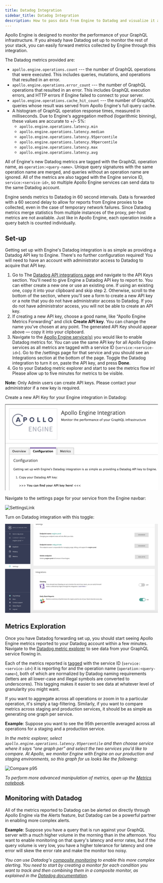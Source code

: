 ```yaml
---
title: Datadog Integration
sidebar_title: Datadog Integration
description: How to pass data from Engine to Datadog and visualize it along with your other metrics.
---
```


Apollo Engine is designed to monitor the performance of your GraphQL infrastructure. If you already have Datadog set up to monitor the rest of your stack, you can easily forward metrics collected by Engine through this integration.

The Datadog metrics provided are:

* `apollo.engine.operations.count` --- the number of GraphQL operations that were executed. This includes queries, mutations, and operations that resulted in an error.
* `apollo.engine.operations.error_count` --- the number of GraphQL operations that resulted in an error. This includes GraphQL execution errors, and HTTP errors if Engine failed to connect to your server.
* `apollo.engine.operations.cache_hit_count` --- the number of GraphQL queries whose result was served from Apollo Engine's full query cache.
* A histogram of GraphQL operation response times, measured in milliseconds. Due to Engine's aggregation method (logarithmic binning), these values are accurate to +/- 5%:
  * `apollo.engine.operations.latency.min`
  * `apollo.engine.operations.latency.median`
  * `apollo.engine.operations.latency.95percentile`
  * `apollo.engine.operations.latency.99percentile`
  * `apollo.engine.operations.latency.max`
  * `apollo.engine.operations.latency.avg`

All of Engine's new Datadog metrics are tagged with the GraphQL operation name, as `operation:<query-name>`. Unique query signatures with the same operation name are merged, and queries without an operation name are ignored.
All of the metrics are also tagged with the Engine service ID, `service:<service-id>`, so multiple Apollo Engine services can send data to the same Datadog account.

Engine sends metrics to Datadog in 60 second intervals. Data is forwarded with a 60 second delay to allow for reports from Engine proxies to be collected, even in the case of temporary network failures.
Since Datadog metrics merge statistics from multiple instances of the proxy, per-host metrics are not available. Just like in Apollo Engine, each operation inside a query batch is counted individually.

## Set-up

Getting set up with Engine's Datadog integration is as simple as providing a Datadog API key to Engine. There's no further configuration required! You will need to have an account with administrator access to Datadog to acquire that API key.

1. Go to The [Datadog API integrations page](https://app.datadoghq.com/account/settings#api) and navigate to the API Keys section. You'll need to give Engine a Datadog API key to report to. You can either create a new one or use an existing one. If using an existing one, copy it into your clipboard and skip step 2. Otherwise, scroll to the bottom of the section, where you'll see a form to create a new API key or a note that you do not have administrator access to Datadog. If you do not have administrator access, you will not be able to create an API key.
2. If creating a new API key, choose a good name, like “Apollo Engine Metrics Forwarding” and click **Create API key**. You can change the name you've chosen at any point. The generated API Key should appear above — copy it into your clipboard.
3. Navigate to the [Apollo Engine service(s)](https://engine.apollographql.com/) you would like to enable Datadog metrics for. You can use the same API key for all Apollo Engine services as all metrics are tagged with a service ID (`service:<service-id>`). Go to the /settings page for that service and you should see an Integrations section at the bottom of the page. Toggle the Datadog integration to turn it on, paste the API key, and press **Done**.
4. Go to your Datadog metric explorer and start to see the metrics flow in! Please allow up to five minutes for metrics to be visible.

**Note:** Only Admin users can create API keys. Please contact your administrator if a new key is required.

Create a new API Key for your Engine integration in Datadog:

![ApiKey](./img/datadog/api-key.png)

Navigate to the settings page for your service from the Engine navbar:

![SettingsLink](./img/datadog/settings-link.png)

Turn on Datadog integration with this toggle:

![Settings](./img/datadog/settings-toggle.png)

## Metrics Exploration

Once you have Datadog forwarding set up, you should start seeing Apollo Engine metrics reported to your Datadog account within a few minutes. Navigate to the [Datadog metric explorer](http://app.datadoghq.com/metric/explorer?exp_metric=apollo.engine.operations.count&exp_group=service&exp_agg=avg&exp_row_type=metric) to see data from your GraphQL service flowing in.

Each of the metrics reported is [tagged](https://www.datadoghq.com/blog/the-power-of-tagged-metrics/) with the service ID (`service:<service-id>`) it is reporting for and the operation name (`operation:<query-name>`), both of which are normalized by Datadog naming requirements (letters are all lower-case and illegal symbols are converted to underscores). This tagging makes it easier to see data at whatever level of granularity you might want.

If you want to aggregate across all operations or zoom in to a particular operation, it's simply a tag-filtering. Similarly, if you want to compare metrics across staging and production services, it should be as simple as generating one graph per service.

**Example**: Suppose you want to see the 95th percentile averaged across all operations for a staging and a production service.

_In the metric explorer, select `apollo.engine.operations.latency.95percentile` and then choose service where it says “one graph per” and select the two services you'd like to compare. At Apollo, we monitor Engine with Engine on our production and staging environments, so this graph for us looks like the following_:

![Compare p95](./img/datadog/datadog.png)

*To perform more advanced manipulation of metrics, open up the [Metrics notebook](https://app.datadoghq.com/notebook).*

## Monitoring with Datadog

All of the metrics reported to Datadog can be alerted on directly through Apollo Engine via the Alerts feature, but Datadog can be a powerful partner in enabling more complex alerts.

**Example**: Suppose you have a query that is run against your GraphQL server with a much higher volume in the morning than in the afternoon. You want to enable monitoring on that query's latency and error rates, but if the query volume is very low, you have a higher tolerance for latency and one error will skew the error rate and make the monitor too noisy.

*You can use Datadog's [composite monitoring](https://docs.datadoghq.com/monitors/monitor_types/composite/) to enable this more complex alerting. You need to start by creating a monitor for each condition you want to track and then combining them in a composite monitor, as explained in the [Datadog documentation](https://docs.datadoghq.com/monitors/monitor_types/composite/).*





